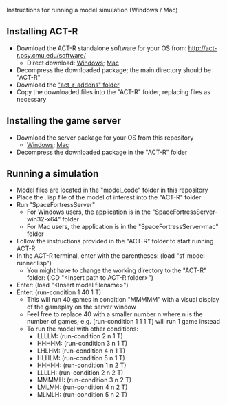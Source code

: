 Instructions for running a model simulation (Windows / Mac)

Installing ACT-R
-------------------

* Download the ACT-R standalone software for your OS from: http://act-r.psy.cmu.edu/software/
    * Direct download: [Windows](http://act-r.psy.cmu.edu/actr7.x/win-standalone.zip); [Mac](http://act-r.psy.cmu.edu/actr7.x/mac_standalone.zip)
* Decompress the downloaded package; the main directory should be "ACT-R"
* Download the ["act_r_addons" folder](https://github.com/roderickseow/adaptation_skill_acquisition/tree/main/act_r_addons)
* Copy the downloaded files into the "ACT-R" folder, replacing files as necessary

Installing the game server
---------------------------

* Download the server package for your OS from this repository
    * [Windows](https://github.com/roderickseow/adaptation_skill_acquisition/blob/main/SpaceFortressServer-win.zip); [Mac](https://github.com/roderickseow/adaptation_skill_acquisition/blob/main/SpaceFortressServer-mac.tgz)
* Decompress the downloaded package in the "ACT-R" folder

Running a simulation
--------------------------
* Model files are located in the "model_code" folder in this repository
* Place the .lisp file of the model of interest into the "ACT-R" folder
* Run "SpaceFortressServer" 
    * For Windows users, the application is in the "SpaceFortressServer-win32-x64" folder
    * For Mac users, the application is in the "SpaceFortressServer-mac" folder
* Follow the instructions provided in the "ACT-R" folder to start running ACT-R
* In the ACT-R terminal, enter with the parentheses: (load "sf-model-runner.lisp")
    * You might have to change the working directory to the "ACT-R" folder: (:CD "\<Insert path to ACT-R folder\>")
* Enter: (load "\<Insert model filename\>")
* Enter: (run-condition 1 40 1 T)
    * This will run 40 games in condition "MMMMM" with a visual display of the gameplay on the server window
    * Feel free to replace 40 with a smaller number n where n is the number of games; e.g. (run-condition 1 1 1 T) will run 1 game instead
    * To run the model with other conditions:
        * LLLLM: (run-condition 2 n 1 T)
        * HHHHM: (run-condition 3 n 1 T)
        * LHLHM: (run-condition 4 n 1 T)
        * HLHLM: (run-condition 5 n 1 T)
        * HHHHH: (run-condition 1 n 2 T)
        * LLLLH: (run-condition 2 n 2 T)
        * MMMMH: (run-condition 3 n 2 T)
        * LMLMH: (run-condition 4 n 2 T)
        * MLMLH: (run-condition 5 n 2 T)